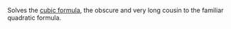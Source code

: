 Solves the [cubic formula](https://mathworld.wolfram.com/CubicFormula.html/), the obscure and very long cousin to the familiar quadratic formula.

